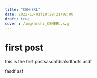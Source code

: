 ```yaml
---
title: "CEM-ERL"
date: 2022-10-01T10:29:21+02:00
draft: true
cover : /img/archi_CEMERL.svg
---
```


# first post

this is the first postsasdafdsafsdfadfs
asdf
 
 fasdf
 asf
